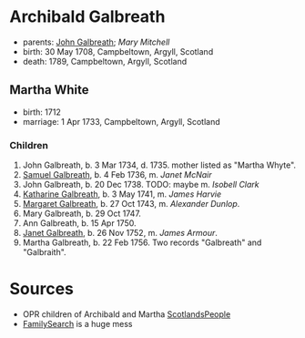 # Archibald Galbreath

- parents: [John Galbreath](galbreath-john-1680.md); *Mary Mitchell*
- birth: 30 May 1708, Campbeltown, Argyll, Scotland
- death: 1789, Campbeltown, Argyll, Scotland

## Martha White

- birth: 1712
- marriage: 1 Apr 1733, Campbeltown, Argyll, Scotland

### Children

1. John Galbreath, b. 3 Mar 1734, d. 1735. mother listed as "Martha Whyte".
2. [Samuel Galbreath](galbreath-samuel-1736.md), b. 4 Feb 1736, m. *Janet McNair*
3. John Galbreath, b. 20 Dec 1738. TODO: maybe m. *Isobell Clark*
4. [Katharine Galbreath](galbreath-katharine-1741.md), b. 3 May 1741, m. *James Harvie*
5. [Margaret Galbreath](galbreath-margaret-1743.md), b. 27 Oct 1743, m. *Alexander Dunlop*.
6. Mary Galbreath, b. 29 Oct 1747.
7. Ann Galbreath, b. 15 Apr 1750.
8. [Janet Galbreath](galbreath-janet-1752.md), b. 26 Nov 1752, m. *James Armour*.
9. Martha Galbreath, b. 22 Feb 1756. Two records "Galbreath" and "Galbraith".

# Sources

- OPR children of Archibald and Martha [ScotlandsPeople](https://www.scotlandspeople.gov.uk/record-results?search_type=people&event=%28B%20OR%20C%20OR%20S%29&record_type%5B0%5D=opr_births&church_type=Old%20Parish%20Registers&dl_cat=church&dl_rec=church-births-baptisms&surname=galbreath&surname_so=syn&forename_so=starts&from_year=1734&to_year=1756&parent_names=galbreath&parent_names_so=fuzzy&parent_name_two=white&parent_name_two_so=fuzzy&county=ARGYLL&record=Church%20of%20Scotland%20%28old%20parish%20registers%29%20Roman%20Catholic%20Church%20Other%20churches&rd_real_name%5B0%5D=CAMPBELTOWN%20%28LANDWARD%29%20OR%20CAMPBELTOWN%20%28BURGH%29%20OR%20CAMPBELTOWN&rd_display_name%5B0%5D=CAMPBELTOWN%20%28LANDWARD%29%7CCAMPBELTOWN%20%28BURGH%29%7CCAMPBELTOWN_CAMPBELTOWN&rd_label%5B0%5D=CAMPBELTOWN&rd_name%5B0%5D=CAMPBELTOWN%20%2ALANDWARD%2A%20OR%20CAMPBELTOWN%20%2ABURGH%2A%20OR%20CAMPBELTOWN&sort=asc&order=Date&field=year)
- [FamilySearch](https://www.familysearch.org/tree/person/details/LZZ8-6K7) is a huge mess
